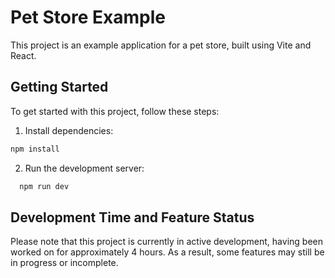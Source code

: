 # Pet Store Example
This project is an example application for a pet store, built using Vite and React.

## Getting Started

To get started with this project, follow these steps:

  1. Install dependencies:
   ```bash
   npm install
   ``` 

  2. Run the development server:
  ```bash
    npm run dev
  ```

## Development Time and Feature Status

Please note that this project is currently in active development, having been worked on for approximately 4 hours. As a result, some features may still be in progress or incomplete.

